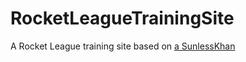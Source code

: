 # RocketLeagueTrainingSite
A Rocket League training site based on [a SunlessKhan](https://www.youtube.com/channel/UCocHtA1ADT6kTObipYzJoww) 
